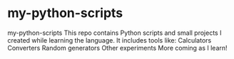 # my-python-scripts
 my-python-scripts This repo contains Python scripts and small projects I created while learning the language. It includes tools like:  Calculators  Converters  Random generators  Other experiments  More coming as I learn!
